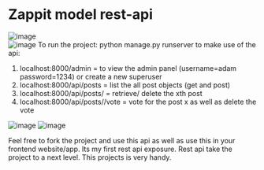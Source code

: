 # Zappit model rest-api
![image](https://cdn1.bbcode0.com/uploads/2021/8/26/06a9ed871bc475ab0168cc0477f85424-full.jpg)
<br>
![image](https://cdn1.bbcode0.com/uploads/2021/8/26/ea0975708f09c17bdb6ae3ab7f9b462c-full.jpg)
To run the project: python manage.py runserver
to make use of the api:
1. localhost:8000/admin = to view the admin panel (username=adam password=1234) or create a new superuser
2. localhost:8000/api/posts = list the all post objects (get and post)
3. localhost:8000/api/posts/<int x> = retrieve/ delete the xth post
4. localhost:8000/api/posts/<int x>/vote = vote for the post x as well as delete the vote

![image](https://cdn1.bbcode0.com/uploads/2021/8/26/4f269ff20a7d9098895a3c8c591351b9-full.jpg)
![image](https://cdn1.bbcode0.com/uploads/2021/8/26/f8825f88dab7949bb28a8e2e77eb3100-full.jpg)

Feel free to fork the project and use this api as well as use this in your frontend website/app.
Its my first rest api exposure.
Rest api take the project to a next level.
This projects is very handy.

